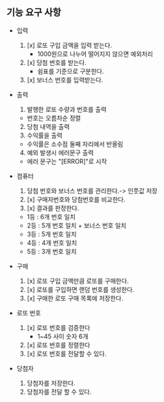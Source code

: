 ## 기능 요구 사항
* 입력
    1) [x] 로또 구입 금액을 입력 받는다.
       * 1000원으로 나누어 떨어지지 않으면 예외처리
    2) [x] 당첨 번호를 받는다.
       * 쉼표를 기준으로 구분한다.
    3) [x] 보너스 번호를 입력받는다.


* 출력
    1) 발행한 로또 수량과 번호를 출력
    * 번호는 오름차순 정렬
    2) 당첨 내역을 출력
    3) 수익률을 출력
    * 수익률은 소수점 둘째 자리에서 반올림
    4) 예외 발생시 에러문구 출력
    * 에러 문구는 "[ERROR]"로 시작


* 컴퓨터
    1) 당첨 번호와 보너스 번호를 관리한다.-> 인풋값 저장 
    2) [x] 구매자번호와 당첨번호를 비교한다.
    3) [x] 결과를 판정한다.
     * 1등 : 6개 번호 일치
     * 2등 : 5개 번호 일치 + 보너스 번호 일치
     * 3등 : 5개 번호 일치
     * 4등 : 4개 번호 일치
     * 5등 : 3개 번호 일치

* 구매
    1) [x] 로또 구입 금액만큼 로또를 구매한다.
    2) [x] 로또를 구입하면 랜덤 번호를 생성한다.
    2) [x] 구매한 로또 구매 목록에 저장한다.

* 로또 번호
    1) [x] 로또 번호를 검증한다
       * 1~45 사이 숫자 6개
    2) [x] 로또 번호를 정렬한다
    3) [x] 로또 번호를 전달할 수 있다.


* 당첨자
    1) 당첨자를 저장한다.
    2) 당첨자를 전달 할 수 있다.